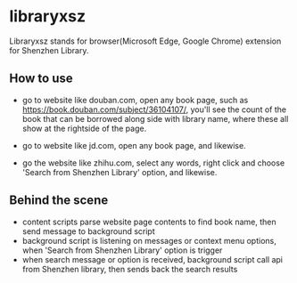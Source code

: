 # libraryxsz

Libraryxsz stands for browser(Microsoft Edge, Google Chrome) extension for Shenzhen Library.

## How to use

- go to website like douban.com, open any book page, such as  https://book.douban.com/subject/36104107/, you'll see the count of the book that can be borrowed along side with library name, where these all show at the rightside of the page.

- go to website like jd.com, open any book page, and likewise.

- go the website like zhihu.com, select any words, right click and choose 'Search from Shenzhen Library' option, and likewise.

## Behind the scene
- content scripts parse website page contents to find book name, then send message to background script
- background script is listening on messages or context menu options, when 'Search from Shenzhen Library' option is trigger
- when search message or option is received, background script call api from Shenzhen library, then sends back the search results